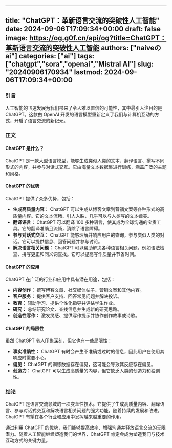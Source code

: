 
---
title: "ChatGPT：革新语言交流的突破性人工智能"
date: 2024-09-06T17:09:34+00:00
draft: false
image: https://og.g0f.cn/api/og?title=ChatGPT：革新语言交流的突破性人工智能
authors: ["naiveのai"]
categories: ["ai"]
tags: ["chatgpt","sora","openai","Mistral AI"]
slug: "20240906170934"
lastmod: 2024-09-06T17:09:34+00:00
---
### 引言

人工智能的飞速发展为我们带来了令人难以置信的可能性，其中最引人注目的是 ChatGPT。这款由 OpenAI 开发的语言模型重新定义了我们与计算机互动的方式，开启了语言交流的新纪元。

### 正文

#### ChatGPT 是什么？

ChatGPT 是一款大型语言模型，能够生成类似人类的文本、翻译语言、撰写不同形式的内容，并参与对话式交互。它由海量文本数据集进行训练，涵盖广泛的主题和风格。

#### ChatGPT 的优势

ChatGPT 提供了众多优势，包括：

- **生成高质量内容：** ChatGPT 可以生成从博客文章到营销文案等各种形式的高质量内容。它的文本流畅、引人入胜，几乎可以与人类写的文本媲美。
- **翻译语言：** ChatGPT 可以翻译 100 多种语言，使其成为全球沟通的宝贵工具。它的翻译准确且流畅，消除了语言障碍。
- **参与对话式交互：** ChatGPT 能够理解并响应用户的查询，参与类似人类的对话。它可以提供信息、回答问题并参与讨论。
- **解决语言相关问题：** ChatGPT 可以帮助解决各种语言相关问题，例如语法检查、拼写更正和同义词查找。它可以提高写作质量并节省时间。

#### ChatGPT 的应用

ChatGPT 在广泛的行业和应用中具有潜在用途，包括：

- **内容创作：** 撰写博客文章、社交媒体帖子、营销文案和其他内容。
- **客户服务：** 提供客户支持、回答常见问题并解决投诉。
- **教育：** 辅助学习、提供个性化指导并评估学生作业。
- **研究：** 总结研究论文、查找信息并生成新的研究思路。
- **创造性写作：** 激发灵感、提供写作提示并协作创作故事或诗歌。

#### ChatGPT 的局限性

虽然 ChatGPT 令人印象深刻，但它也有一些局限性：

- **事实准确性：** ChatGPT 有时会产生不准确或过时的信息，因此用户在使用其响应时需要小心。
- **偏见：** ChatGPT 的训练数据存在偏见，这可能会导致其反应存在偏见。
- **创造力：** ChatGPT 可以生成高质量的内容，但它缺乏人类的创造力和独创性。

### 结论

ChatGPT 是语言交流领域的一项变革性技术。它提供了生成高质量内容、翻译语言、参与对话式交互和解决语言相关问题的强大功能。随着持续的发展和改进，ChatGPT 有望在各个行业和应用中发挥越来越重要的作用。

通过利用 ChatGPT 的优势，我们能够提高效率、增强沟通并释放语言交流的无限潜力。随着人工智能继续塑造我们的世界，ChatGPT 肯定会成为塑造我们与技术互动方式的关键力量。
